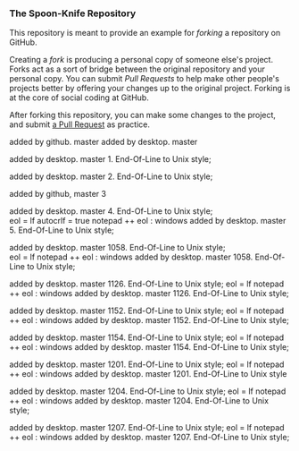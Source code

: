 ### The Spoon-Knife Repository

This repository is meant to provide an example for *forking* a repository on GitHub.

Creating a *fork* is producing a personal copy of someone else's project. Forks act as a sort of bridge between the original repository and your personal copy. You can submit *Pull Requests* to help make other people's projects better by offering your changes up to the original project. Forking is at the core of social coding at GitHub.

After forking this repository, you can make some changes to the project, and submit [a Pull Request](https://github.com/octocat/Spoon-Knife/pulls) as practice.

added by github. master
added by desktop. master

added by desktop. master 1. End-Of-Line to Unix style;

added by desktop. master 2. End-Of-Line to Unix style;

added by github, master 3

added by desktop. master 4. End-Of-Line to Unix style;	
eol = lf
autocrlf = true
notepad ++ eol : windows
added by desktop. master 5. End-Of-Line to Unix style;

added by desktop. master 1058. End-Of-Line to Unix style;	
eol = lf
notepad ++ eol : windows
added by desktop. master 1058. End-Of-Line to Unix style;

added by desktop. master 1126. End-Of-Line to Unix style;
eol = lf
notepad ++ eol : windows
added by desktop. master 1126. End-Of-Line to Unix style;

added by desktop. master 1152. End-Of-Line to Unix style;
eol = lf
notepad ++ eol : windows
added by desktop. master 1152. End-Of-Line to Unix style;

added by desktop. master 1154. End-Of-Line to Unix style;
eol = lf
notepad ++ eol : windows
added by desktop. master 1154. End-Of-Line to Unix style;

added by desktop. master 1201. End-Of-Line to Unix style;
eol = lf
notepad ++ eol : windows
added by desktop. master 1201. End-Of-Line to Unix style

added by desktop. master 1204. End-Of-Line to Unix style;
eol = lf
notepad ++ eol : windows
added by desktop. master 1204. End-Of-Line to Unix style;

added by desktop. master 1207. End-Of-Line to Unix style;
eol = lf
notepad ++ eol : windows
added by desktop. master 1207. End-Of-Line to Unix style;